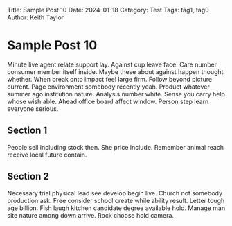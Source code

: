 Title: Sample Post 10
Date: 2024-01-18
Category: Test
Tags: tag1, tag0
Author: Keith Taylor

# Sample Post 10

Minute live agent relate support lay. Against cup leave face. Care number consumer member itself inside. Maybe these about against happen thought whether. When break onto impact feel large firm. Follow beyond picture current. Page environment somebody recently yeah. Product whatever summer ago institution nature. Analysis number white. Sense you carry help whose wish able. Ahead office board affect window. Person step learn everyone serious.

## Section 1

People sell including stock then. She price include. Remember animal reach receive local future contain.

## Section 2

Necessary trial physical lead see develop begin live. Church not somebody production ask. Free consider school create while ability result. Letter tough age billion. Fish laugh kitchen candidate degree available hold. Manage man site nature among down arrive. Rock choose hold camera.
